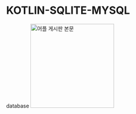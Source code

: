 # KOTLIN-SQLITE-MYSQL
database
<img width="224" alt="어플 게시판 본문" src="https://user-images.githubusercontent.com/86187456/127117902-80532843-74d9-412e-9384-bd47da4fb25e.png">

